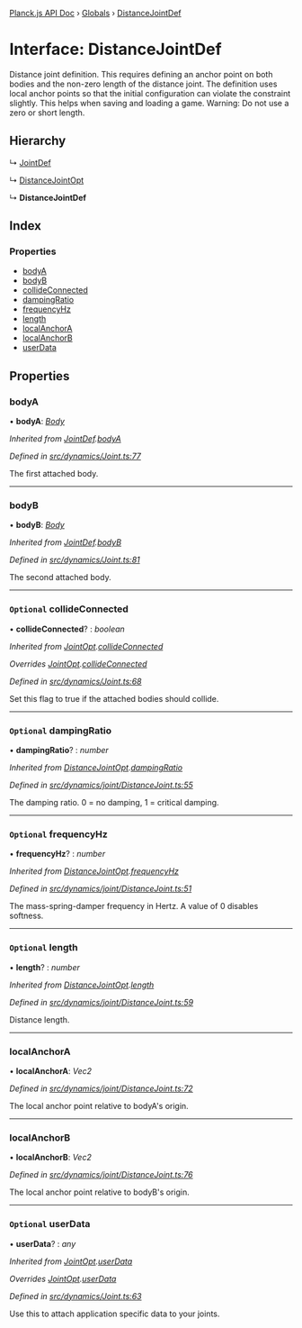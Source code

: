 [Planck.js API Doc](../README.md) › [Globals](../globals.md) › [DistanceJointDef](distancejointdef.md)

# Interface: DistanceJointDef

Distance joint definition. This requires defining an anchor point on both
bodies and the non-zero length of the distance joint. The definition uses
local anchor points so that the initial configuration can violate the
constraint slightly. This helps when saving and loading a game. Warning: Do
not use a zero or short length.

## Hierarchy

  ↳ [JointDef](jointdef.md)

  ↳ [DistanceJointOpt](distancejointopt.md)

  ↳ **DistanceJointDef**

## Index

### Properties

* [bodyA](distancejointdef.md#bodya)
* [bodyB](distancejointdef.md#bodyb)
* [collideConnected](distancejointdef.md#optional-collideconnected)
* [dampingRatio](distancejointdef.md#optional-dampingratio)
* [frequencyHz](distancejointdef.md#optional-frequencyhz)
* [length](distancejointdef.md#optional-length)
* [localAnchorA](distancejointdef.md#localanchora)
* [localAnchorB](distancejointdef.md#localanchorb)
* [userData](distancejointdef.md#optional-userdata)

## Properties

###  bodyA

• **bodyA**: *[Body](../classes/body.md)*

*Inherited from [JointDef](jointdef.md).[bodyA](jointdef.md#bodya)*

*Defined in [src/dynamics/Joint.ts:77](https://github.com/shakiba/planck.js/blob/ae24904/src/dynamics/Joint.ts#L77)*

The first attached body.

___

###  bodyB

• **bodyB**: *[Body](../classes/body.md)*

*Inherited from [JointDef](jointdef.md).[bodyB](jointdef.md#bodyb)*

*Defined in [src/dynamics/Joint.ts:81](https://github.com/shakiba/planck.js/blob/ae24904/src/dynamics/Joint.ts#L81)*

The second attached body.

___

### `Optional` collideConnected

• **collideConnected**? : *boolean*

*Inherited from [JointOpt](jointopt.md).[collideConnected](jointopt.md#optional-collideconnected)*

*Overrides [JointOpt](jointopt.md).[collideConnected](jointopt.md#optional-collideconnected)*

*Defined in [src/dynamics/Joint.ts:68](https://github.com/shakiba/planck.js/blob/ae24904/src/dynamics/Joint.ts#L68)*

Set this flag to true if the attached bodies
should collide.

___

### `Optional` dampingRatio

• **dampingRatio**? : *number*

*Inherited from [DistanceJointOpt](distancejointopt.md).[dampingRatio](distancejointopt.md#optional-dampingratio)*

*Defined in [src/dynamics/joint/DistanceJoint.ts:55](https://github.com/shakiba/planck.js/blob/ae24904/src/dynamics/joint/DistanceJoint.ts#L55)*

The damping ratio. 0 = no damping, 1 = critical damping.

___

### `Optional` frequencyHz

• **frequencyHz**? : *number*

*Inherited from [DistanceJointOpt](distancejointopt.md).[frequencyHz](distancejointopt.md#optional-frequencyhz)*

*Defined in [src/dynamics/joint/DistanceJoint.ts:51](https://github.com/shakiba/planck.js/blob/ae24904/src/dynamics/joint/DistanceJoint.ts#L51)*

The mass-spring-damper frequency in Hertz. A value of 0 disables softness.

___

### `Optional` length

• **length**? : *number*

*Inherited from [DistanceJointOpt](distancejointopt.md).[length](distancejointopt.md#optional-length)*

*Defined in [src/dynamics/joint/DistanceJoint.ts:59](https://github.com/shakiba/planck.js/blob/ae24904/src/dynamics/joint/DistanceJoint.ts#L59)*

Distance length.

___

###  localAnchorA

• **localAnchorA**: *Vec2*

*Defined in [src/dynamics/joint/DistanceJoint.ts:72](https://github.com/shakiba/planck.js/blob/ae24904/src/dynamics/joint/DistanceJoint.ts#L72)*

The local anchor point relative to bodyA's origin.

___

###  localAnchorB

• **localAnchorB**: *Vec2*

*Defined in [src/dynamics/joint/DistanceJoint.ts:76](https://github.com/shakiba/planck.js/blob/ae24904/src/dynamics/joint/DistanceJoint.ts#L76)*

The local anchor point relative to bodyB's origin.

___

### `Optional` userData

• **userData**? : *any*

*Inherited from [JointOpt](jointopt.md).[userData](jointopt.md#optional-userdata)*

*Overrides [JointOpt](jointopt.md).[userData](jointopt.md#optional-userdata)*

*Defined in [src/dynamics/Joint.ts:63](https://github.com/shakiba/planck.js/blob/ae24904/src/dynamics/Joint.ts#L63)*

Use this to attach application specific data to your joints.
